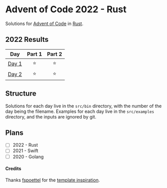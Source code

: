 # Advent of Code 2022 - Rust

Solutions for [Advent of Code](https://adventofcode.com/) in [Rust](https://www.rust-lang.org/).

<!--- advent_readme_stars table --->
## 2022 Results

| Day | Part 1 | Part 2 |
| :---: | :---: | :---: |
| [Day 1](https://adventofcode.com/2022/day/1) | ⭐ | ⭐ |
| [Day 2](https://adventofcode.com/2022/day/2) | ⭐ | ⭐ |
<!--- advent_readme_stars table --->

## Structure

Solutions for each day live in the `src/bin` directory, with the number of the day being the filename.
Examples for each day live in the `src/examples` directory, and the inputs are ignored by git.

## Plans

-   [ ] 2022 - Rust
-   [ ] 2021 - Swift
-   [ ] 2020 - Golang

#### Credits

Thanks [fspoettel](https://github.com/fspoettel) for the [template inspiration](https://github.com/fspoettel/advent-of-code-rust).

